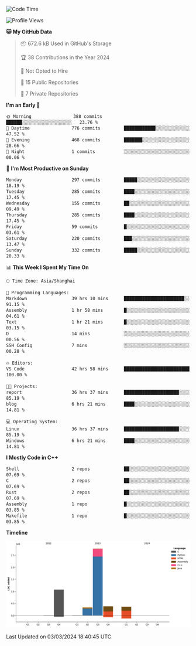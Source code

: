 <!--
**Salvely/Salvely** is a ✨ _special_ ✨ repository because its `README.md` (this file) appears on your GitHub profile.

Here are some ideas to get you started:

- 🔭 I’m currently working on ...
- 🌱 I’m currently learning ...
- 👯 I’m looking to collaborate on ...
- 🤔 I’m looking for help with ...
- 💬 Ask me about ...
- 📫 How to reach me: ...
- 😄 Pronouns: ...
- ⚡ Fun fact: ...
-->

<!--START_SECTION:waka-->
![Code Time](http://img.shields.io/badge/Code%20Time-537%20hrs%2053%20mins-blue)

![Profile Views](http://img.shields.io/badge/Profile%20Views-45-blue)

**🐱 My GitHub Data** 

> 📦 672.6 kB Used in GitHub's Storage 
 > 
> 🏆 38 Contributions in the Year 2024
 > 
> 🚫 Not Opted to Hire
 > 
> 📜 15 Public Repositories 
 > 
> 🔑 7 Private Repositories 
 > 
**I'm an Early 🐤** 

```text
🌞 Morning                388 commits         ██████░░░░░░░░░░░░░░░░░░░   23.76 % 
🌆 Daytime                776 commits         ████████████░░░░░░░░░░░░░   47.52 % 
🌃 Evening                468 commits         ███████░░░░░░░░░░░░░░░░░░   28.66 % 
🌙 Night                  1 commits           ░░░░░░░░░░░░░░░░░░░░░░░░░   00.06 % 
```
📅 **I'm Most Productive on Sunday** 

```text
Monday                   297 commits         █████░░░░░░░░░░░░░░░░░░░░   18.19 % 
Tuesday                  285 commits         ████░░░░░░░░░░░░░░░░░░░░░   17.45 % 
Wednesday                155 commits         ██░░░░░░░░░░░░░░░░░░░░░░░   09.49 % 
Thursday                 285 commits         ████░░░░░░░░░░░░░░░░░░░░░   17.45 % 
Friday                   59 commits          █░░░░░░░░░░░░░░░░░░░░░░░░   03.61 % 
Saturday                 220 commits         ███░░░░░░░░░░░░░░░░░░░░░░   13.47 % 
Sunday                   332 commits         █████░░░░░░░░░░░░░░░░░░░░   20.33 % 
```


📊 **This Week I Spent My Time On** 

```text
🕑︎ Time Zone: Asia/Shanghai

💬 Programming Languages: 
Markdown                 39 hrs 10 mins      ███████████████████████░░   91.15 % 
Assembly                 1 hr 58 mins        █░░░░░░░░░░░░░░░░░░░░░░░░   04.61 % 
Text                     1 hr 21 mins        █░░░░░░░░░░░░░░░░░░░░░░░░   03.15 % 
D                        14 mins             ░░░░░░░░░░░░░░░░░░░░░░░░░   00.56 % 
SSH Config               7 mins              ░░░░░░░░░░░░░░░░░░░░░░░░░   00.28 % 

🔥 Editors: 
VS Code                  42 hrs 58 mins      █████████████████████████   100.00 % 

🐱‍💻 Projects: 
report                   36 hrs 37 mins      █████████████████████░░░░   85.19 % 
blog                     6 hrs 21 mins       ████░░░░░░░░░░░░░░░░░░░░░   14.81 % 

💻 Operating System: 
Linux                    36 hrs 37 mins      █████████████████████░░░░   85.19 % 
Windows                  6 hrs 21 mins       ████░░░░░░░░░░░░░░░░░░░░░   14.81 % 
```

**I Mostly Code in C++** 

```text
Shell                    2 repos             ██░░░░░░░░░░░░░░░░░░░░░░░   07.69 % 
C                        2 repos             ██░░░░░░░░░░░░░░░░░░░░░░░   07.69 % 
Rust                     2 repos             ██░░░░░░░░░░░░░░░░░░░░░░░   07.69 % 
Assembly                 1 repo              █░░░░░░░░░░░░░░░░░░░░░░░░   03.85 % 
Makefile                 1 repo              █░░░░░░░░░░░░░░░░░░░░░░░░   03.85 % 
```



**Timeline**

![Lines of Code chart](https://raw.githubusercontent.com/Salvely/Salvely/main/assets/bar_graph.png)


 Last Updated on 03/03/2024 18:40:45 UTC
<!--END_SECTION:waka-->
<!-- ### [![Typing SVG](https://readme-typing-svg.demolab.com?font=JetBrains+Mono&size=22&pause=1000&width=435&height=70&lines=Hi!+I'm+Wen+Gao.+Nice+to+see+you!)](https://git.io/typing-svg)

[![Salvely's GitHub stats](https://github-readme-stats.vercel.app/api?username=Salvely&count_private=true&show_icons=true&theme=buefy&include_all_commits=true)](https://github.com/anuraghazr/github-readme-stats)
[![Top Langs](https://github-readme-stats.vercel.app/api/top-langs/?username=Salvely)](https://github.com/anuraghazr/github-readme-stats)


![Leetcode Stats](https://leetcard.jacoblin.cool/Salvely?theme=wtf&font=Kameron&ext=activity&show_rank=true)

![](https://komarev.com/ghpvc/?username=Salvely)
-->
